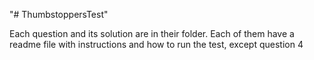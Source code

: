 "# ThumbstoppersTest" 


Each question and its solution are in their folder. 
Each of them have a readme file with instructions and how to run the test, except question 4 